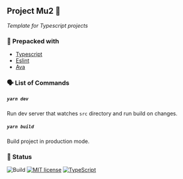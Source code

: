 ## Project Mu2 🥚

_Template for Typescript projects_

### 🤘 Prepacked with

- [Typescript](https://www.typescriptlang.org/)
- [Eslint](https://eslint.org/)
- [Ava](https://github.com/avajs/ava)

### 🗣 List of Commands

##### `yarn dev`

Run dev server that watches `src` directory and run build on changes.

##### `yarn build`

Build project in production mode.

### 🚦 Status

![Build](https://github.com/rajatsharma/mu2/workflows/Build/badge.svg)
[![MIT license](https://img.shields.io/badge/license-MIT-blue.svg)](LICENSE)
[![TypeScript](https://img.shields.io/badge/%3C%2F%3E-TypeScript-%230074c1.svg)](http://www.typescriptlang.org/)
